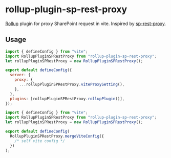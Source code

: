 # rollup-plugin-sp-rest-proxy

[Rollup](https://rollupjs.org) plugin for proxy SharePoint request in vite.
Inspired by [sp-rest-proxy](https://github.com/koltyakov/sp-rest-proxy).

## Usage

```javascript
import { defineConfig } from "vite";
import RollupPluginSPRestProxy from "rollup-plugin-sp-rest-proxy";
let rollupPluginSPRestProxy = new RollupPluginSPRestProxy();

export default defineConfig({
  server: {
    proxy: {
      ...rollupPluginSPRestProxy.viteProxySetting(),
    },
  },
  plugins: [rollupPluginSPRestProxy.rollupPlugin()],
});
```

```javascript
import { defineConfig } from "vite";
import RollupPluginSPRestProxy from "rollup-plugin-sp-rest-proxy";
let rollupPluginSPRestProxy = new RollupPluginSPRestProxy();

export default defineConfig(
  RollupPluginSPRestProxy.mergeViteConfig({
    /* self vite config */
  })
);
```

